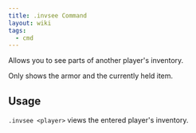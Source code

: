 ```yaml
---
title: .invsee Command
layout: wiki
tags:
  - cmd
---
```

Allows you to see parts of another player's inventory.

Only shows the armor and the currently held item.

## Usage
`.invsee <player>` views the entered player's inventory.
